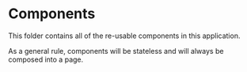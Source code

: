 # Components

This folder contains all of the re-usable components in this application.

As a general rule, components will be stateless and will always be composed into a page.